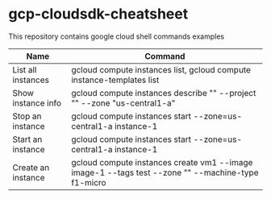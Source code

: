 # gcp-cloudsdk-cheatsheet
This repository contains google cloud shell commands examples

| Name                | Command  | 
| ---                 | ---      | 
| List all instances  | gcloud compute instances list, gcloud compute instance-templates list | 
| Show instance info	| gcloud compute instances describe "<instance-name>" --project "<project-name>" --zone "us-central1-a" |
| Stop an instance	  | gcloud compute instances start --zone=us-central1-a instance-1 |
| Start an instance	  | gcloud compute instances start --zone=us-central1-a instance-1 |
| Create an instance	| gcloud compute instances create vm1 --image image-1 --tags test --zone "<zone>" --machine-type f1-micro |

